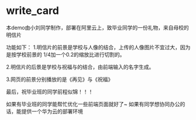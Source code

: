 # write_card
本demo由小刘同学制作，部署在阿里云上，致毕业同学的一份礼物，来自母校的明信片

功能如下：
1.明信片的前景是学校与人像的结合，上传的人像图片不宜过大，因为是按学校前景的
   1/4加一个0.2的缩放比进行切割的。

2.明信片的后景是学校与祝福与的结合，由前端输入的名字生成。

3.网页的前景分别播放的是《再见》与《祝福》

最后，祝毕业班的同学前程似锦！！！

如果有毕业班的同学能帮忙优化一些前端页面就好了~
如果有同学想协同办公的话，能提供一个华为云的部署环境
